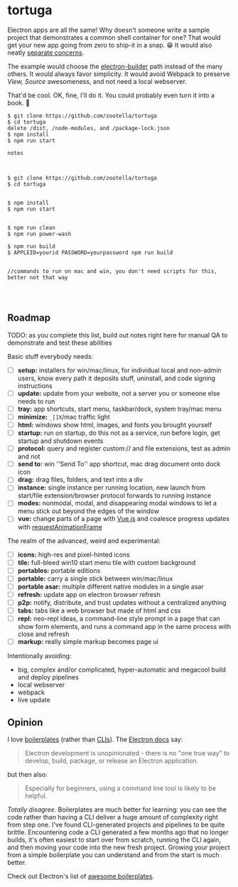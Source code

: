# tortuga

Electron apps are all the same!
Why doesn't someone write a sample project that demonstrates a common shell container for one?
That would get your new app going from zero to ship-it in a snap. 😁
It would also neatly [separate concerns](https://en.wikipedia.org/wiki/Separation_of_concerns).

The example would choose the [electron-builder](https://www.electron.build/) path instead of the many others.
It would always favor simplicity.
It would avoid Webpack to preserve *View, Source* awesomeness, and not need a local webserver.

That'd be cool.
OK, fine, I'll do it.
You could probably even turn it into a book. 🤔

```
$ git clone https://github.com/zootella/tortuga
$ cd tortuga
delete /dist, /node-modules, and /package-lock.json
$ npm install
$ npm run start
```


```
notes



$ git clone https://github.com/zootella/tortuga
$ cd tortuga


$ npm install
$ npm run start


$ npm run clean
$ npm run power-wash

$ npm run build
$ APPLEID=yourid PASSWORD=yourpassword npm run build


//commands to run on mac and win, you don't need scripts for this, better not that way




```


## Roadmap

TODO: as you complete this list, build out notes right here for manual QA to demonstrate and test these abilities

Basic stuff everybody needs:

- [ ] **setup:** installers for win/mac/linux, for individual local and non-admin users, know every path it deposits stuff, uninstall, and code signing instructions
- [ ] **update:** update from your website, not a server you or someone else needs to run
- [ ] **tray:** app shortcuts, start menu, taskbar/dock, system tray/mac menu
- [ ] **minimize:** `_[]X`/mac traffic light
- [ ] **html:** windows show html, images, and fonts you brought yourself
- [ ] **startup:** run on startup, do this not as a service, run before login, get startup and shutdown events
- [ ] **protocol:** query and register custom:// and file extensions, test as admin and not
- [ ] **send to:** win ''Send To'' app shortcut, mac drag document onto dock icon
- [ ] **drag:** drag files, folders, and text into a div
- [ ] **instance:** single instance per running location, new launch from start/file extension/browser protocol forwards to running instance
- [ ] **modes:** nonmodal, modal, and disappearing modal windows to let a menu stick out beyond the edges of the window
- [ ] **vue:** change parts of a page with [Vue.js](https://vuejs.org/) and coalesce progress updates with [requestAnimationFrame](https://developer.mozilla.org/en-US/docs/Web/API/window/requestAnimationFrame)

The realm of the advanced, weird and experimental:

- [ ] **icons:** high-res and pixel-hinted icons
- [ ] **tile:** full-bleed win10 start menu tile with custom background
- [ ] **portables:** portable editions
- [ ] **portable:** carry a single stick between win/mac/linux
- [ ] **portable asar:** multiple different native modules in a single asar
- [ ] **refresh:** update app on electron browser refresh
- [ ] **p2p:** notify, distribute, and trust updates without a centralized anything
- [ ] **tabs:** tabs like a web browser but made of html and css
- [ ] **repl:** neo-repl ideas, a command-line style prompt in a page that can show form elements, and runs a command app in the same process with close and refresh
- [ ] **markup:** really simple markup becomes page ui

Intentionally avoiding:

- big, complex and/or complicated, hyper-automatic and megacool build and deploy pipelines
- local webserver
- webpack
- live update

## Opinion

I love [boilerplates](https://github.com/electron/electron-quick-start) (rather than [CLIs](https://www.electronforge.io/)).
The [Electron docs](https://electronjs.org/docs/tutorial/boilerplates-and-clis) say:

> Electron development is unopinionated - there is no "one true way" to develop, build, package, or release an Electron application.

but then also:

> Especially for beginners, using a command line tool is likely to be helpful.

*Totally disagree.*
Boilerplates are much better for learning:
you can see the code rather than having a CLI deliver a huge amount of complexity right from step one.
I've found CLI-generated projects and pipelines to be quite brittle.
Encountering code a CLI generated a few months ago that no longer builds,
it's often easiest to start over from scratch, running the CLI again, and then moving your code into the new fresh project.
Growing your project from a simple boilerplate you can understand and from the start is much better.

Check out Electron's list of [awesome boilerplates](https://github.com/sindresorhus/awesome-electron#boilerplates).

